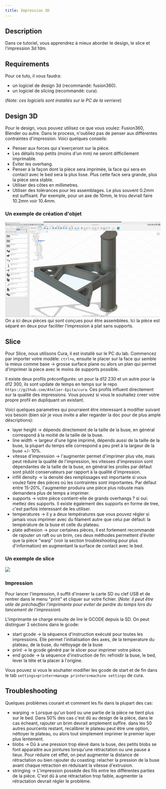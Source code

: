 ```yaml
---
title: Impression 3D
---
```


## Description

Dans ce tutoriel, vous apprendrez à mieux aborder le design, le slice et l'impression 3d fdm.

## Requirements

Pour ce tuto, il vous faudra:

- un logiciel de design 3d (recommandé: fusion360).
- un logiciel de slicing (recommandé: cura).

(*Note: ces logiciels sont installés sur le PC de la verriere*)

## Design 3D

Pour le design, vous pouvez utilisez ce que vous voulez: Fusion360, Blender ou autre. Dans le process, n'oubliez pas de penser aux différentes contraintes d'impression.
Voici quelques conseils:

- Penser aux forces qui s'exerçeront sur la pièce.
- Les détails trop petits (moins d'un mm) ne seront difficilement imprimable.
- Éviter les overhang.
- Penser à la façon dont la pièce sera imprimée, la face qui sera en contact avec le bed sera la plus lisse. Plus cette face sera grande, plus la pièce sera stable.
- Utiliser des côtes en millimetres.
- Utiliser des tolérances pour les assemblages. Le plus souvent 0.2mm est suffisant. Par exemple, pour un axe de 10mm, le trou devrait faire 10.2mm voir 10.4mm.

### Un exemple de création d'objet
<img src="../static/fusion360.png" width=800>
On a ici deux pièces qui sont conçues pour être assemblées. Ici la pièce est séparé en deux pour faciliter l'impression à plat sans supports.

## Slice

Pour Slice, nous utilisons Cura, il est installé sur le PC du lab. Commencez par importer votre modèle: `ctrl+o`, ensuite le placer sur la face qui semble la mieux comme base -> grosse surface plane ou alors un plan qui permet d'imprimer la piece avec le moins de supports possible.

Il existe deux profils préconfigurés: un pour la d12 230 et un autre pour la d12 300, ils sont update de temps en temps sur le repo `https://github.com/Atelier-Epita/cura`.
Ces profils influent directement sur la qualité des impressions.
Vous pouvez si vous le souhaitez creer votre propre profil en dupliquant un existant.

Voici quelques parametres qui pourraient être interessant à modifier suivant vos besoin (bien sûr je vous invite a aller regarder la doc pour de plus ample déscriptions):

- layer height -> dépends directement de la taille de la buse, en général correspond à la moitié de la taille de la buse.
- line width -> largeur d'une ligne imprimé, dépends aussi de la taille de la buse, la plupart du temps elle correspond a peu pret à la largeur de la buse +/- 10%.
- vitesse d'impression -> l'augmenter permet d'imprimer plus vite, mais peut réduire la qualité de l'impression, les vitesses d'impression sont dépendantes de la taille de la buse, en général les proiles par défaut sont plutôt conservateurs par rapport à la qualité d'impression.
- infill density -> la densité des remplissages est importante si vous voulez faire des pièces où les contraintes sont importantes. Par défaut entre 15-20%, l'augmenter produira une pièce plus robuste mais demandera plus de temps a imprimer.
- supports -> votre pièce contient-elle de grands overhangs ? si oui: mettez des supports. Il existe également des supports en forme de tree, c'est parfois interessant de les utiliser.
- temperatures -> il y a deux températures que vous pouvez régler si jamais vous imprimer avec du filament autre que celui par défaut: la température de la buse et celle du plateau.
- plate adhesion -> pour certaines pièces, il est fortement recommandé de rajouter un raft ou un brim, ces deux méthodes permettent d'éviter que la pièce "warp" (voir la section troubleshooting pour plus d'information) en augmentant la surface de contact avec le bed.

### Un exemple de slice
<img src="../static/cura.png" width=800>

### Impression

Pour lancer l'impression, il suffit d'inserer la carte SD ou clef USB et de rentrer dans le menu "print" et cliquer sur votre fichier.
(*Note: il peut être utile de préchauffer l'imprimante pour eviter de perdre du temps lors du lancement de l'impression*)

L'imprimante se charge ensuite de lire le GCODE depuis la SD. On peut distinguer 3 séctions dans le gcode:

- start gcode -> la séquence d'instruction exécuté pour toutes les impressions. Elle permet l'initialisation des axes, de la temperature du plateau, de la buse, du néttoyage de la buse
- print -> le gcode généré par le slicer pour imprimer votre pièce.
- end gcode -> la séquence d'instruction de fin: refroidir la buse, le bed, lever la tête et la placer à l'origine.

Vous pouvez si vous le souhaiter modifier les gcode de start et de fin dans le tab `settings>printer>manage printers>machine settings` de cura.

## Troubleshooting

Quelques problèmes courant et comment les fix dans la plupart des cas:

- warping -> Lorsque qu'un bord ou une partie de la pièce ne tient plus sur le bed. Dans 50% des cas c'est dû au design de la pièce, dans le cas écheant, rajouter un brim devrait amplement suffire. dans les 50 autres pourcents restant, recalibrer le plateau peut être une option, néttoyer le plateau, ou alors tout simplement imprimer le premier layer plus lentement.
- blobs -> Dû à une pression trop élevé dans la buse, des petits blobs se font apparaitre aux jointures lorsqu'une rétractation ou une pause a lieux. Pour réduire cet effet, on peut augmenter la distance de rétractation ou bien rajouter du coasting: relacher la pression de la buse avant chaque retraction en réduisant la vitesse d'extrusion.
- stringing -> L'impression possède des fils entre les différentes parties de la pièce. C'est dû à une rétractation trop faible, augmenter la rétractation devrait régler le problème.
